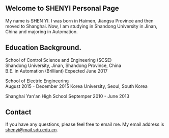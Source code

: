 ## Welcome to SHENYI Personal Page

My name is SHEN YI. I was born in Haimen, Jiangsu Province and then moved to Shanghai. Now, I am studying in Shandong University in Jinan, China and majoring in Automation.

## Education Background.
School of Control Science and Engineering (SCSE)                                                                 
Shandong University, Jinan, Shandong Province, China                                       
B.E. in Automation (Brilliant)                                                 Expected June 2017

School of Electric Engineering                                                                               
August 2015 - December 2015
Korea University, Seoul, South Korea

Shanghai Yan'an High School
Septemper 2010 - June 2013

## Contact
If you have any questions, please feel free to email me. My email address is shenyi@mail.sdu.edu.cn.
